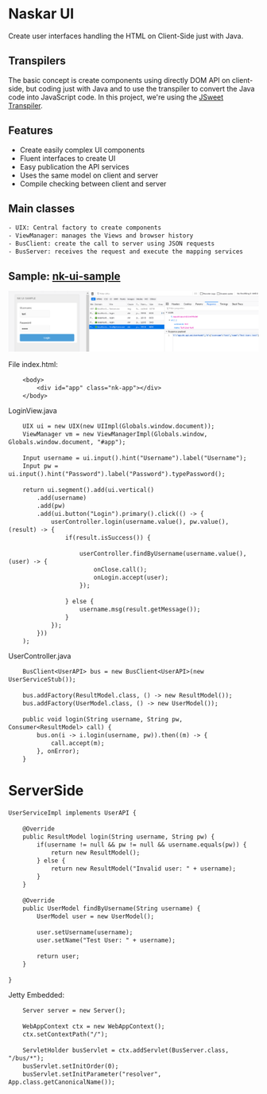 # Naskar UI

Create user interfaces handling the HTML on Client-Side just with Java.

## Transpilers

The basic concept is create components using directly DOM API on client-side, but coding just with Java and to use the transpiler to convert the Java code into JavaScript code. In this project, we're using the [JSweet Transpiler](https://github.com/cincheo/jsweet).

## Features

- Create easily complex UI components
- Fluent interfaces to create UI
- Easy publication the API services
- Uses the same model on client and server
- Compile checking between client and server

## Main classes

	- UIX: Central factory to create components
	- ViewManager: manages the Views and browser history 
	- BusClient: create the call to server using JSON requests
	- BusServer: receives the request and execute the mapping services

## Sample: [nk-ui-sample](https://github.com/naskarlab/nk-ui-sample)

![UI](/docs/nk-ui-sample_login.png)

File index.html:

```
	<body>
		<div id="app" class="nk-app"></div>
	</body>
```

LoginView.java

```
	UIX ui = new UIX(new UIImpl(Globals.window.document));
	ViewManager vm = new ViewManagerImpl(Globals.window, Globals.window.document, "#app");

	Input username = ui.input().hint("Username").label("Username");
	Input pw = ui.input().hint("Password").label("Password").typePassword();

	return ui.segment().add(ui.vertical()
		.add(username)
		.add(pw)
		.add(ui.button("Login").primary().click(() -> {
			userController.login(username.value(), pw.value(), (result) -> {
				if(result.isSuccess()) {
					
					userController.findByUsername(username.value(), (user) -> {
						onClose.call();
						onLogin.accept(user);	
					});
					
				} else {
					username.msg(result.getMessage());
				}
			});
		}))
	);
```

UserController.java

```
	BusClient<UserAPI> bus = new BusClient<UserAPI>(new UserServiceStub());
	
	bus.addFactory(ResultModel.class, () -> new ResultModel());
	bus.addFactory(UserModel.class, () -> new UserModel());
	
	public void login(String username, String pw, Consumer<ResultModel> call) {
		bus.on(i -> i.login(username, pw)).then((m) -> {
			call.accept(m);
		}, onError);
	}
```

# ServerSide

```
UserServiceImpl implements UserAPI {
	
	@Override
	public ResultModel login(String username, String pw) {
		if(username != null && pw != null && username.equals(pw)) {
			return new ResultModel();
		} else {
			return new ResultModel("Invalid user: " + username);
		}
	}
	
	@Override
	public UserModel findByUsername(String username) {
		UserModel user = new UserModel();
		
		user.setUsername(username);
		user.setName("Test User: " + username);
		
		return user;
	}
	
}
```

Jetty Embedded:

```
	Server server = new Server();

	WebAppContext ctx = new WebAppContext();
	ctx.setContextPath("/");

	ServletHolder busServlet = ctx.addServlet(BusServer.class, "/bus/*");
	busServlet.setInitOrder(0);
	busServlet.setInitParameter("resolver", App.class.getCanonicalName());
```

  

